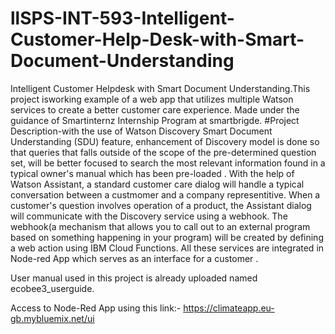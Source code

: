# llSPS-INT-593-Intelligent-Customer-Help-Desk-with-Smart-Document-Understanding

Intelligent Customer Helpdesk with Smart Document Understanding.This project isworking example of a web app that utilizes multiple Watson services to create a better customer care experience.
Made under the guidance of Smartinternz Internship Program at smartbrigde.
#Project Description-with the use of Watson Discovery Smart Document Understanding (SDU) feature, enhancement of Discovery model is done so that queries that falls outside of the scope of the pre-determined question set, will be better focused to  search the most relevant information found in a typical owner's manual which has been pre-loaded .
With the help of Watson Assistant,  a standard customer care dialog will handle a typical conversation between a custmomer and a company representitive. When a customer's question involves operation of a product, the Assistant dialog will communicate with the Discovery service using a webhook.
The webhook(a mechanism that allows you to call out to an external program based on something happening in your program) will be created by defining a web action using IBM Cloud Functions.
All these services are integrated in Node-red App which serves as an interface for a customer .

User manual used in this project is already uploaded named ecobee3_userguide.

Access to Node-Red App using this link:- https://climateapp.eu-gb.mybluemix.net/ui

